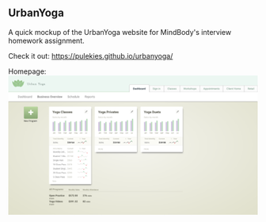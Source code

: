 ## UrbanYoga

A quick mockup of the UrbanYoga website for MindBody's interview homework assignment. 

Check it out: https://pulekies.github.io/urbanyoga/

Homepage:
![Alt text](/screenshots/homepage.png?raw=true "Homepage")
